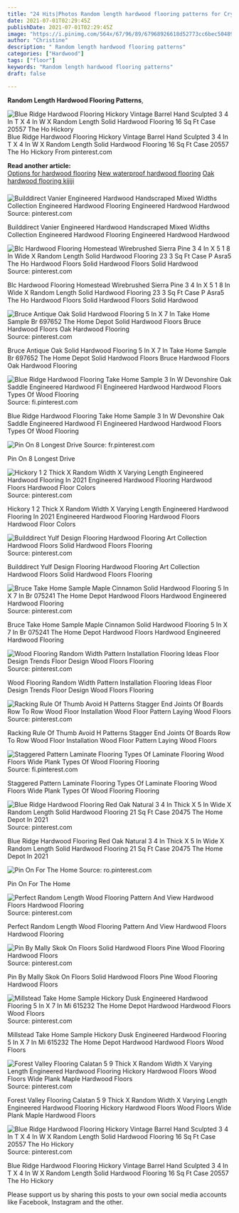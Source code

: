 ```yaml
---
title: "24 Hits|Photos Random length hardwood flooring patterns for Crypto Trade"
date: 2021-07-01T02:29:45Z
publishDate: 2021-07-01T02:29:45Z
image: "https://i.pinimg.com/564x/67/96/89/67968926618d52773cc6bec5048915c9.jpg"
author: "Christine"
description: " Random length hardwood flooring patterns"
categories: ["Hardwood"]
tags: ["floor"]
keywords: "Random length hardwood flooring patterns"
draft: false

---
```

<!-- Head tag Code -->
**Random Length Hardwood Flooring Patterns**, 

![Blue Ridge Hardwood Flooring Hickory Vintage Barrel Hand Sculpted 3 4 In T X 4 In W X Random Length Solid Hardwood Flooring 16 Sq Ft Case 20557 The Ho Hickory](https://i.pinimg.com/564x/67/96/89/67968926618d52773cc6bec5048915c9.jpg "Blue Ridge Hardwood Flooring Hickory Vintage Barrel Hand Sculpted 3 4 In T X 4 In W X Random Length Solid Hardwood Flooring 16 Sq Ft Case 20557 The Ho Hickory")
Blue Ridge Hardwood Flooring Hickory Vintage Barrel Hand Sculpted 3 4 In T X 4 In W X Random Length Solid Hardwood Flooring 16 Sq Ft Case 20557 The Ho Hickory From pinterest.com

**Read another article:**  
[Options for hardwood flooring](/options-for-hardwood-flooring/)
[New waterproof hardwood flooring](/new-waterproof-hardwood-flooring/)
[Oak hardwood flooring kijiji](/oak-hardwood-flooring-kijiji/)




### 

 


![Builddirect Vanier Engineered Hardwood Handscraped Mixed Widths Collection Engineered Hardwood Flooring Engineered Hardwood Hardwood](https://i.pinimg.com/originals/c2/f7/a7/c2f7a73efb90a520812d289952bdb3e7.jpg "Builddirect Vanier Engineered Hardwood Handscraped Mixed Widths Collection Engineered Hardwood Flooring Engineered Hardwood Hardwood")
Source: pinterest.com

Builddirect Vanier Engineered Hardwood Handscraped Mixed Widths Collection Engineered Hardwood Flooring Engineered Hardwood Hardwood  

![Blc Hardwood Flooring Homestead Wirebrushed Sierra Pine 3 4 In X 5 1 8 In Wide X Random Length Solid Hardwood Flooring 23 3 Sq Ft Case P Asra5 The Ho Hardwood Floors Solid Hardwood Floors Solid Hardwood](https://i.pinimg.com/736x/93/9d/1e/939d1ec06663bdef9746f2269f622fbc--solid-hardwood-flooring-pine-flooring.jpg "Blc Hardwood Flooring Homestead Wirebrushed Sierra Pine 3 4 In X 5 1 8 In Wide X Random Length Solid Hardwood Flooring 23 3 Sq Ft Case P Asra5 The Ho Hardwood Floors Solid Hardwood Floors Solid Hardwood")
Source: pinterest.com

Blc Hardwood Flooring Homestead Wirebrushed Sierra Pine 3 4 In X 5 1 8 In Wide X Random Length Solid Hardwood Flooring 23 3 Sq Ft Case P Asra5 The Ho Hardwood Floors Solid Hardwood Floors Solid Hardwood  

![Bruce Antique Oak Solid Hardwood Flooring 5 In X 7 In Take Home Sample Br 697652 The Home Depot Solid Hardwood Floors Bruce Hardwood Floors Oak Hardwood Flooring](https://i.pinimg.com/736x/50/c5/b6/50c5b6f6f18b2391d8f35bfa6d6434d9--bruce-flooring-solid-hardwood-flooring.jpg "Bruce Antique Oak Solid Hardwood Flooring 5 In X 7 In Take Home Sample Br 697652 The Home Depot Solid Hardwood Floors Bruce Hardwood Floors Oak Hardwood Flooring")
Source: pinterest.com

Bruce Antique Oak Solid Hardwood Flooring 5 In X 7 In Take Home Sample Br 697652 The Home Depot Solid Hardwood Floors Bruce Hardwood Floors Oak Hardwood Flooring  

![Blue Ridge Hardwood Flooring Take Home Sample 3 In W Devonshire Oak Saddle Engineered Hardwood Fl Engineered Hardwood Hardwood Floors Types Of Wood Flooring](https://i.pinimg.com/474x/95/4f/79/954f79152fea603212898dd41928869a.jpg "Blue Ridge Hardwood Flooring Take Home Sample 3 In W Devonshire Oak Saddle Engineered Hardwood Fl Engineered Hardwood Hardwood Floors Types Of Wood Flooring")
Source: fi.pinterest.com

Blue Ridge Hardwood Flooring Take Home Sample 3 In W Devonshire Oak Saddle Engineered Hardwood Fl Engineered Hardwood Hardwood Floors Types Of Wood Flooring  

![Pin On 8 Longest Drive](https://i.pinimg.com/originals/09/89/8c/09898c00e7917dda7ff444f5afbf2edd.jpg "Pin On 8 Longest Drive")
Source: fr.pinterest.com

Pin On 8 Longest Drive  

![Hickory 1 2 Thick X Random Width X Varying Length Engineered Hardwood Flooring In 2021 Engineered Hardwood Flooring Hardwood Floors Hardwood Floor Colors](https://i.pinimg.com/originals/f4/74/13/f47413264eccbcb77b4fd01c1078edcf.png "Hickory 1 2 Thick X Random Width X Varying Length Engineered Hardwood Flooring In 2021 Engineered Hardwood Flooring Hardwood Floors Hardwood Floor Colors")
Source: pinterest.com

Hickory 1 2 Thick X Random Width X Varying Length Engineered Hardwood Flooring In 2021 Engineered Hardwood Flooring Hardwood Floors Hardwood Floor Colors  

![Builddirect Yulf Design Flooring Hardwood Flooring Art Collection Hardwood Floors Solid Hardwood Floors Flooring](https://i.pinimg.com/originals/4b/61/a6/4b61a66feb2d34653136bfa752ccf91a.png "Builddirect Yulf Design Flooring Hardwood Flooring Art Collection Hardwood Floors Solid Hardwood Floors Flooring")
Source: pinterest.com

Builddirect Yulf Design Flooring Hardwood Flooring Art Collection Hardwood Floors Solid Hardwood Floors Flooring  

![Bruce Take Home Sample Maple Cinnamon Solid Hardwood Flooring 5 In X 7 In Br 075241 The Home Depot Hardwood Floors Hardwood Engineered Hardwood Flooring](https://i.pinimg.com/originals/a4/41/b3/a441b3c87f60a425a245ba7b31372b11.jpg "Bruce Take Home Sample Maple Cinnamon Solid Hardwood Flooring 5 In X 7 In Br 075241 The Home Depot Hardwood Floors Hardwood Engineered Hardwood Flooring")
Source: pinterest.com

Bruce Take Home Sample Maple Cinnamon Solid Hardwood Flooring 5 In X 7 In Br 075241 The Home Depot Hardwood Floors Hardwood Engineered Hardwood Flooring  

![Wood Flooring Random Width Pattern Installation Flooring Ideas Floor Design Trends Floor Design Wood Floors Flooring](https://i.pinimg.com/564x/b5/25/55/b525553c63760727a2bc6b59a4ffe54a--wood-flooring-pattern-design.jpg "Wood Flooring Random Width Pattern Installation Flooring Ideas Floor Design Trends Floor Design Wood Floors Flooring")
Source: pinterest.com

Wood Flooring Random Width Pattern Installation Flooring Ideas Floor Design Trends Floor Design Wood Floors Flooring  

![Racking Rule Of Thumb Avoid H Patterns Stagger End Joints Of Boards Row To Row Wood Floor Installation Wood Floor Pattern Laying Wood Floors](https://i.pinimg.com/originals/78/37/68/783768e25a69e85343734af49546ff6c.gif "Racking Rule Of Thumb Avoid H Patterns Stagger End Joints Of Boards Row To Row Wood Floor Installation Wood Floor Pattern Laying Wood Floors")
Source: pinterest.com

Racking Rule Of Thumb Avoid H Patterns Stagger End Joints Of Boards Row To Row Wood Floor Installation Wood Floor Pattern Laying Wood Floors  

![Staggered Pattern Laminate Flooring Types Of Laminate Flooring Wood Floors Wide Plank Types Of Wood Flooring Flooring](https://i.pinimg.com/originals/fa/9a/98/fa9a9839382b975380b759892eb954ac.jpg "Staggered Pattern Laminate Flooring Types Of Laminate Flooring Wood Floors Wide Plank Types Of Wood Flooring Flooring")
Source: fi.pinterest.com

Staggered Pattern Laminate Flooring Types Of Laminate Flooring Wood Floors Wide Plank Types Of Wood Flooring Flooring  

![Blue Ridge Hardwood Flooring Red Oak Natural 3 4 In Thick X 5 In Wide X Random Length Solid Hardwood Flooring 21 Sq Ft Case 20475 The Home Depot In 2021](https://i.pinimg.com/736x/fb/0c/01/fb0c010b952a0c9e114421a21f2f8df3.jpg "Blue Ridge Hardwood Flooring Red Oak Natural 3 4 In Thick X 5 In Wide X Random Length Solid Hardwood Flooring 21 Sq Ft Case 20475 The Home Depot In 2021")
Source: pinterest.com

Blue Ridge Hardwood Flooring Red Oak Natural 3 4 In Thick X 5 In Wide X Random Length Solid Hardwood Flooring 21 Sq Ft Case 20475 The Home Depot In 2021  

![Pin On For The Home](https://i.pinimg.com/originals/3d/fa/ab/3dfaab2999a139c43baef90cc974d4c8.jpg "Pin On For The Home")
Source: ro.pinterest.com

Pin On For The Home  

![Perfect Random Length Wood Flooring Pattern And View Hardwood Floors Hardwood Flooring](https://i.pinimg.com/originals/c3/1b/9e/c31b9e81b909738112125a86a2677b5d.jpg "Perfect Random Length Wood Flooring Pattern And View Hardwood Floors Hardwood Flooring")
Source: pinterest.com

Perfect Random Length Wood Flooring Pattern And View Hardwood Floors Hardwood Flooring  

![Pin By Mally Skok On Floors Solid Hardwood Floors Pine Wood Flooring Hardwood Floors](https://i.pinimg.com/736x/1a/69/c2/1a69c2bc9ace3caccbc727722ff54a7d.jpg "Pin By Mally Skok On Floors Solid Hardwood Floors Pine Wood Flooring Hardwood Floors")
Source: pinterest.com

Pin By Mally Skok On Floors Solid Hardwood Floors Pine Wood Flooring Hardwood Floors  

![Millstead Take Home Sample Hickory Dusk Engineered Hardwood Flooring 5 In X 7 In Mi 615232 The Home Depot Hardwood Hardwood Floors Wood Floors](https://i.pinimg.com/originals/9c/a1/5d/9ca15d48bde6a1d8bd5eaa3a2c6fca14.jpg "Millstead Take Home Sample Hickory Dusk Engineered Hardwood Flooring 5 In X 7 In Mi 615232 The Home Depot Hardwood Hardwood Floors Wood Floors")
Source: pinterest.com

Millstead Take Home Sample Hickory Dusk Engineered Hardwood Flooring 5 In X 7 In Mi 615232 The Home Depot Hardwood Hardwood Floors Wood Floors  

![Forest Valley Flooring Calatan 5 9 Thick X Random Width X Varying Length Engineered Hardwood Flooring Hickory Hardwood Floors Wood Floors Wide Plank Maple Hardwood Floors](https://i.pinimg.com/736x/86/2a/a8/862aa8be67725ba35c8d312b566fd83e.jpg "Forest Valley Flooring Calatan 5 9 Thick X Random Width X Varying Length Engineered Hardwood Flooring Hickory Hardwood Floors Wood Floors Wide Plank Maple Hardwood Floors")
Source: pinterest.com

Forest Valley Flooring Calatan 5 9 Thick X Random Width X Varying Length Engineered Hardwood Flooring Hickory Hardwood Floors Wood Floors Wide Plank Maple Hardwood Floors  

![Blue Ridge Hardwood Flooring Hickory Vintage Barrel Hand Sculpted 3 4 In T X 4 In W X Random Length Solid Hardwood Flooring 16 Sq Ft Case 20557 The Ho Hickory](https://i.pinimg.com/564x/67/96/89/67968926618d52773cc6bec5048915c9.jpg "Blue Ridge Hardwood Flooring Hickory Vintage Barrel Hand Sculpted 3 4 In T X 4 In W X Random Length Solid Hardwood Flooring 16 Sq Ft Case 20557 The Ho Hickory")
Source: pinterest.com

Blue Ridge Hardwood Flooring Hickory Vintage Barrel Hand Sculpted 3 4 In T X 4 In W X Random Length Solid Hardwood Flooring 16 Sq Ft Case 20557 The Ho Hickory  

Please support us by sharing this posts to your own social media accounts like Facebook, Instagram and the other.

